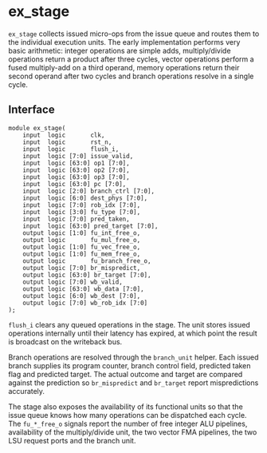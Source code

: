 # ex_stage

`ex_stage` collects issued micro-ops from the issue queue and routes them
to the individual execution units. The early implementation performs very
basic arithmetic: integer operations are simple adds, multiply/divide
operations return a product after three cycles, vector operations perform a
fused multiply-add on a third operand, memory operations return their second
operand after two cycles and branch operations resolve in a single cycle.

## Interface

```
module ex_stage(
    input  logic       clk,
    input  logic       rst_n,
    input  logic       flush_i,
    input  logic [7:0] issue_valid,
    input  logic [63:0] op1 [7:0],
    input  logic [63:0] op2 [7:0],
    input  logic [63:0] op3 [7:0],
    input  logic [63:0] pc [7:0],
    input  logic [2:0] branch_ctrl [7:0],
    input  logic [6:0] dest_phys [7:0],
    input  logic [7:0] rob_idx [7:0],
    input  logic [3:0] fu_type [7:0],
    input  logic [7:0] pred_taken,
    input  logic [63:0] pred_target [7:0],
    output logic [1:0] fu_int_free_o,
    output logic       fu_mul_free_o,
    output logic [1:0] fu_vec_free_o,
    output logic [1:0] fu_mem_free_o,
    output logic       fu_branch_free_o,
    output logic [7:0] br_mispredict,
    output logic [63:0] br_target [7:0],
    output logic [7:0] wb_valid,
    output logic [63:0] wb_data [7:0],
    output logic [6:0] wb_dest [7:0],
    output logic [7:0] wb_rob_idx [7:0]
);
```

`flush_i` clears any queued operations in the stage. The unit stores issued
operations internally until their latency has expired, at which point the
result is broadcast on the writeback bus.

Branch operations are resolved through the `branch_unit` helper.  Each issued
branch supplies its program counter, branch control field, predicted taken flag
and predicted target.  The actual outcome and target are compared against the
prediction so `br_mispredict` and `br_target` report mispredictions accurately.

The stage also exposes the availability of its functional units so that the
issue queue knows how many operations can be dispatched each cycle.  The
`fu_*_free_o` signals report the number of free integer ALU pipelines,
availability of the multiply/divide unit, the two vector FMA pipelines, the two
LSU request ports and the branch unit.
